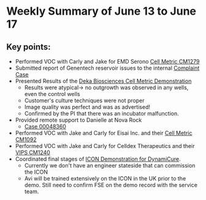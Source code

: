 # Weekly Summary of June 13 to June 17

## Key points:
- Performed VOC with Carly and Jake for EMD Serono [Cell Metric CM1279](https://advancedinstruments.lightning.force.com/lightning/r/Asset/02i4x000003A6mvAAC/view?ws=%2Flightning%2Fr%2FReport%2F00O4x000004YfofEAC%2Fview%3FqueryScope%3DuserFolders)
- Submitted report of Genentech reservoir issues to the internal [Complaint Case](https://advancedinstruments.lightning.force.com/lightning/r/Case/5004x00000GaeVCAAZ/view)
- Presented Results of the [Deka Biosciences Cell Metric Demonstration](https://advancedinstruments.lightning.force.com/lightning/r/Opportunity/0064x00000DsEfoAAF/view?ws=%2Flightning%2Fr%2FDemo__c%2Fa3l4x000001qZySAAU%2Fview)
  - Results were atypical-> no outgrowth was observed in any wells, even the control wells
  - Customer's culture techniques were not proper
  - Image quality was perfect and was as advertised!
  - Confirmed by the PI that there was an incubator malfunction.
- Provided remote support to Danielle at Nova Rock
  - [Case 00048360](https://advancedinstruments.lightning.force.com/lightning/r/Case/5004x00000GbmjgAAB/view)
- Performed VOC with Jake and Carly for Eisai Inc. and their [Cell Metric CM1092](https://advancedinstruments.lightning.force.com/lightning/r/Asset/02i4x000003A6pdAAC/view?ws=%2Flightning%2Fr%2FAccount%2F0014x00000sbcnEAAQ%2Fview)
- Performed VOC with Jake and Carly for Celldex Therapeutics and their [VIPS CM1240](https://advancedinstruments.lightning.force.com/lightning/r/Asset/02i4x000003A6oMAAS/view?ws=%2Flightning%2Fr%2FReport%2F00O4x000004YfofEAC%2Fview%3FqueryScope%3DuserFolders)
- Coordinated final stages of [ICON Demonstration for DynamiCure](https://advancedinstruments.lightning.force.com/lightning/r/Demo__c/a3l4x000001qbtWAAQ/viewhttps://advancedinstruments.lightning.force.com/lightning/r/Demo__c/a3l4x000001qbtWAAQ/view).
  - Currently we don't have an engineer stateside that can commission the ICON
  - Avi will be trained extensively on the ICON in the UK prior to the demo.  Still need to confirm FSE on the demo record with the service team.
